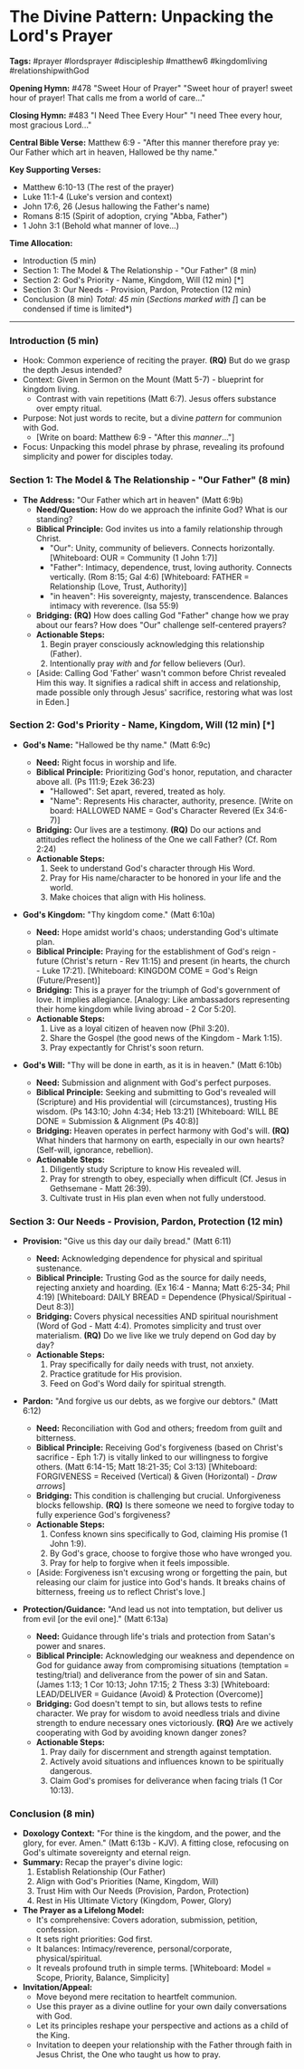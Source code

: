 # The Divine Pattern: Unpacking the Lord's Prayer

**Tags:** #prayer #lordsprayer #discipleship #matthew6 #kingdomliving #relationshipwithGod

**Opening Hymn:** #478 "Sweet Hour of Prayer"
"Sweet hour of prayer! sweet hour of prayer! That calls me from a world of care..."

**Closing Hymn:** #483 "I Need Thee Every Hour"
"I need Thee every hour, most gracious Lord..."

**Central Bible Verse:** Matthew 6:9 - "After this manner therefore pray ye: Our Father which art in heaven, Hallowed be thy name."

**Key Supporting Verses:**
*   Matthew 6:10-13 (The rest of the prayer)
*   Luke 11:1-4 (Luke's version and context)
*   John 17:6, 26 (Jesus hallowing the Father's name)
*   Romans 8:15 (Spirit of adoption, crying "Abba, Father")
*   1 John 3:1 (Behold what manner of love...)

**Time Allocation:**
- Introduction (5 min)
- Section 1: The Model & The Relationship - "Our Father" (8 min)
- Section 2: God's Priority - Name, Kingdom, Will (12 min) [*]
- Section 3: Our Needs - Provision, Pardon, Protection (12 min)
- Conclusion (8 min)
*Total: 45 min* (*Sections marked with [*] can be condensed if time is limited*)

---

### Introduction (5 min)

-   Hook: Common experience of reciting the prayer. **(RQ)** But do we grasp the depth Jesus intended?
-   Context: Given in Sermon on the Mount (Matt 5-7) - blueprint for kingdom living.
    -   Contrast with vain repetitions (Matt 6:7). Jesus offers substance over empty ritual.
-   Purpose: Not just words to recite, but a divine *pattern* for communion with God.
    -   [Write on board: Matthew 6:9 - "After this *manner*..."]
-   Focus: Unpacking this model phrase by phrase, revealing its profound simplicity and power for disciples today.

### Section 1: The Model & The Relationship - "Our Father" (8 min)

-   **The Address:** "Our Father which art in heaven" (Matt 6:9b)
    -   **Need/Question:** How do we approach the infinite God? What is our standing?
    -   **Biblical Principle:** God invites us into a family relationship through Christ.
        -   "Our": Unity, community of believers. Connects horizontally. [Whiteboard: OUR = Community (1 John 1:7)]
        -   "Father": Intimacy, dependence, trust, loving authority. Connects vertically. (Rom 8:15; Gal 4:6) [Whiteboard: FATHER = Relationship (Love, Trust, Authority)]
        -   "in heaven": His sovereignty, majesty, transcendence. Balances intimacy with reverence. (Isa 55:9)
    -   **Bridging:** **(RQ)** How does calling God "Father" change how we pray about our fears? How does "Our" challenge self-centered prayers?
    -   **Actionable Steps:** 
        1.  Begin prayer consciously acknowledging this relationship (Father).
        2.  Intentionally pray *with* and *for* fellow believers (Our).
    -   [Aside: Calling God 'Father' wasn't common before Christ revealed Him this way. It signifies a radical shift in access and relationship, made possible only through Jesus' sacrifice, restoring what was lost in Eden.]

### Section 2: God's Priority - Name, Kingdom, Will (12 min) [*]

-   **God's Name:** "Hallowed be thy name." (Matt 6:9c)
    -   **Need:** Right focus in worship and life.
    -   **Biblical Principle:** Prioritizing God's honor, reputation, and character above all. (Ps 111:9; Ezek 36:23)
        -   "Hallowed": Set apart, revered, treated as holy.
        -   "Name": Represents His character, authority, presence. [Write on board: HALLOWED NAME = God's Character Revered (Ex 34:6-7)]
    -   **Bridging:** Our lives are a testimony. **(RQ)** Do our actions and attitudes reflect the holiness of the One we call Father? (Cf. Rom 2:24)
    -   **Actionable Steps:**
        1.  Seek to understand God's character through His Word.
        2.  Pray for His name/character to be honored in your life and the world.
        3.  Make choices that align with His holiness.

-   **God's Kingdom:** "Thy kingdom come." (Matt 6:10a)
    -   **Need:** Hope amidst world's chaos; understanding God's ultimate plan.
    -   **Biblical Principle:** Praying for the establishment of God's reign - future (Christ's return - Rev 11:15) and present (in hearts, the church - Luke 17:21). [Whiteboard: KINGDOM COME = God's Reign (Future/Present)]
    -   **Bridging:** This is a prayer for the triumph of God's government of love. It implies allegiance. [Analogy: Like ambassadors representing their home kingdom while living abroad - 2 Cor 5:20].
    -   **Actionable Steps:**
        1.  Live as a loyal citizen of heaven now (Phil 3:20).
        2.  Share the Gospel (the good news of the Kingdom - Mark 1:15).
        3.  Pray expectantly for Christ's soon return.

-   **God's Will:** "Thy will be done in earth, as it is in heaven." (Matt 6:10b)
    -   **Need:** Submission and alignment with God's perfect purposes.
    -   **Biblical Principle:** Seeking and submitting to God's revealed will (Scripture) and His providential will (circumstances), trusting His wisdom. (Ps 143:10; John 4:34; Heb 13:21) [Whiteboard: WILL BE DONE = Submission & Alignment (Ps 40:8)]
    -   **Bridging:** Heaven operates in perfect harmony with God's will. **(RQ)** What hinders that harmony on earth, especially in our own hearts? (Self-will, ignorance, rebellion).
    -   **Actionable Steps:**
        1.  Diligently study Scripture to know His revealed will.
        2.  Pray for strength to obey, especially when difficult (Cf. Jesus in Gethsemane - Matt 26:39).
        3.  Cultivate trust in His plan even when not fully understood.

### Section 3: Our Needs - Provision, Pardon, Protection (12 min)

-   **Provision:** "Give us this day our daily bread." (Matt 6:11)
    -   **Need:** Acknowledging dependence for physical and spiritual sustenance.
    -   **Biblical Principle:** Trusting God as the source for daily needs, rejecting anxiety and hoarding. (Ex 16:4 - Manna; Matt 6:25-34; Phil 4:19) [Whiteboard: DAILY BREAD = Dependence (Physical/Spiritual - Deut 8:3)]
    -   **Bridging:** Covers physical necessities AND spiritual nourishment (Word of God - Matt 4:4). Promotes simplicity and trust over materialism. **(RQ)** Do we live like we truly depend on God day by day?
    -   **Actionable Steps:**
        1.  Pray specifically for daily needs with trust, not anxiety.
        2.  Practice gratitude for His provision.
        3.  Feed on God's Word daily for spiritual strength.

-   **Pardon:** "And forgive us our debts, as we forgive our debtors." (Matt 6:12)
    -   **Need:** Reconciliation with God and others; freedom from guilt and bitterness.
    -   **Biblical Principle:** Receiving God's forgiveness (based on Christ's sacrifice - Eph 1:7) is vitally linked to our willingness to forgive others. (Matt 6:14-15; Matt 18:21-35; Col 3:13) [Whiteboard: FORGIVENESS = Received (Vertical) & Given (Horizontal) - *Draw arrows*]
    -   **Bridging:** This condition is challenging but crucial. Unforgiveness blocks fellowship. **(RQ)** Is there someone we need to forgive today to fully experience God's forgiveness?
    -   **Actionable Steps:**
        1.  Confess known sins specifically to God, claiming His promise (1 John 1:9).
        2.  By God's grace, choose to forgive those who have wronged you.
        3.  Pray for help to forgive when it feels impossible.
    -   [Aside: Forgiveness isn't excusing wrong or forgetting the pain, but releasing our claim for justice into God's hands. It breaks chains of bitterness, freeing *us* to reflect Christ's love.]

-   **Protection/Guidance:** "And lead us not into temptation, but deliver us from evil [or the evil one]." (Matt 6:13a)
    -   **Need:** Guidance through life's trials and protection from Satan's power and snares.
    -   **Biblical Principle:** Acknowledging our weakness and dependence on God for guidance away from compromising situations (temptation = testing/trial) and deliverance from the power of sin and Satan. (James 1:13; 1 Cor 10:13; John 17:15; 2 Thess 3:3) [Whiteboard: LEAD/DELIVER = Guidance (Avoid) & Protection (Overcome)]
    -   **Bridging:** God doesn't tempt to sin, but allows tests to refine character. We pray for wisdom to avoid needless trials and divine strength to endure necessary ones victoriously. **(RQ)** Are we actively cooperating with God by avoiding known danger zones?
    -   **Actionable Steps:**
        1.  Pray daily for discernment and strength against temptation.
        2.  Actively avoid situations and influences known to be spiritually dangerous.
        3.  Claim God's promises for deliverance when facing trials (1 Cor 10:13).

### Conclusion (8 min)

-   **Doxology Context:** "For thine is the kingdom, and the power, and the glory, for ever. Amen." (Matt 6:13b - KJV). A fitting close, refocusing on God's ultimate sovereignty and eternal reign.
-   **Summary:** Recap the prayer's divine logic:
    1.  Establish Relationship (Our Father)
    2.  Align with God's Priorities (Name, Kingdom, Will)
    3.  Trust Him with Our Needs (Provision, Pardon, Protection)
    4.  Rest in His Ultimate Victory (Kingdom, Power, Glory)
-   **The Prayer as a Lifelong Model:**
    -   It's comprehensive: Covers adoration, submission, petition, confession.
    -   It sets right priorities: God first.
    -   It balances: Intimacy/reverence, personal/corporate, physical/spiritual.
    -   It reveals profound truth in simple terms. [Whiteboard: Model = Scope, Priority, Balance, Simplicity]
-   **Invitation/Appeal:**
    -   Move beyond mere recitation to heartfelt communion.
    -   Use this prayer as a divine outline for your own daily conversations with God.
    -   Let its principles reshape your perspective and actions as a child of the King.
    -   Invitation to deepen your relationship with the Father through faith in Jesus Christ, the One who taught us how to pray.